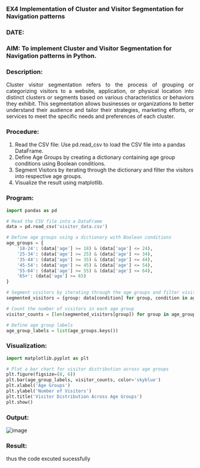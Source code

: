 ### EX4 Implementation of Cluster and Visitor Segmentation for Navigation patterns
### DATE: 
### AIM: To implement Cluster and Visitor Segmentation for Navigation patterns in Python.
### Description:
<div align= "justify">Cluster visitor segmentation refers to the process of grouping or categorizing visitors to a website, 
  application, or physical location into distinct clusters or segments based on various characteristics or behaviors they exhibit. 
  This segmentation allows businesses or organizations to better understand their audience and tailor their strategies, marketing efforts, 
  or services to meet the specific needs and preferences of each cluster.</div>
  
### Procedure:
1) Read the CSV file: Use pd.read_csv to load the CSV file into a pandas DataFrame.
2) Define Age Groups by creating a dictionary containing age group conditions using Boolean conditions.
3) Segment Visitors by iterating through the dictionary and filter the visitors into respective age groups.
4) Visualize the result using matplotlib.

### Program:
```python
import pandas as pd

# Read the CSV file into a DataFrame
data = pd.read_csv('visitor_data.csv')

# Define age groups using a dictionary with Boolean conditions
age_groups = {
    '18-24': (data['age'] >= 18) & (data['age'] <= 24),
    '25-34': (data['age'] >= 25) & (data['age'] <= 34),
    '35-44': (data['age'] >= 35) & (data['age'] <= 44),
    '45-54': (data['age'] >= 45) & (data['age'] <= 54),
    '55-64': (data['age'] >= 55) & (data['age'] <= 64),
    '65+': (data['age'] >= 65)
}

# Segment visitors by iterating through the age groups and filter visitors into respective groups
segmented_visitors = {group: data[condition] for group, condition in age_groups.items()}

# Count the number of visitors in each age group
visitor_counts = [len(segmented_visitors[group]) for group in age_groups]

# Define age group labels
age_group_labels = list(age_groups.keys())


```

### Visualization:
```python
import matplotlib.pyplot as plt

# Plot a bar chart for visitor distribution across age groups
plt.figure(figsize=(8, 6))
plt.bar(age_group_labels, visitor_counts, color='skyblue')
plt.xlabel('Age Groups')
plt.ylabel('Number of Visitors')
plt.title('Visitor Distribution Across Age Groups')
plt.show()

```
### Output:
![image](https://github.com/user-attachments/assets/9295684b-08bc-41e5-996b-2c91f5bf161b)



### Result:
thus the code excuted sucessfully 
